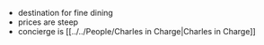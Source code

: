 - destination for fine dining
- prices are steep
- concierge is [[../../People/Charles in Charge|Charles in Charge]]